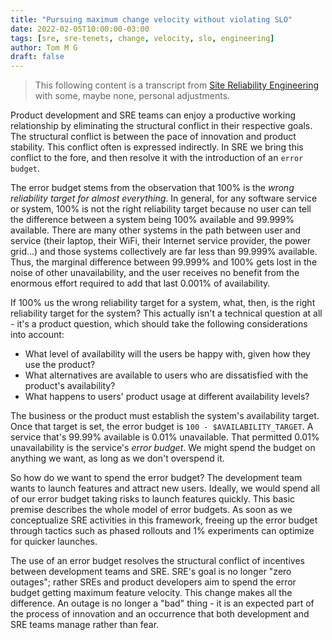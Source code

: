 ```yaml
---
title: "Pursuing maximum change velocity without violating SLO"
date: 2022-02-05T10:00:00-03:00
tags: [sre, sre-tenets, change, velocity, slo, engineering]
author: Tom M G
draft: false
---
```


> This following content is a transcript from [Site Reliability Engineering](https://books.google.com.br/books/about/Site_Reliability_Engineering.html?id=tYrPCwAAQBAJ) with some, maybe none, personal adjustments.

Product development and SRE teams can enjoy a productive working relationship by eliminating the structural conflict in their respective goals. The structural conflict is between the pace of innovation and product stability. This conflict often is expressed indirectly. In SRE we bring this conflict to the fore, and then resolve it with the introduction of an `error budget`.

The error budget stems from the observation that 100% is the *wrong reliability target for almost everything*. In general, for any software service or system, 100% is not the right reliability target because no user can tell the difference between a system being 100% available and 99.999% available. There are many other systems in the path between user and service (their laptop, their WiFi, their Internet service provider, the power grid...) and those systems collectively are far less than 99.999% available. Thus, the marginal difference between 99.999% and 100% gets lost in the noise of other unavailability, and the user receives no benefit from the enormous effort required to add that last 0.001% of availability.

If 100% us the wrong reliability target for a system, what, then, is the right reliability target for the system? This actually isn't a technical question at all - it's a product question, which should take the following considerations into account:
- What level of availability will the users be happy with, given how they use the product?
- What alternatives are available to users who are dissatisfied with the product's availability?
- What happens to users' product usage at different availability levels?

The business or the product must establish the system's availability target. Once that target is set, the error budget is `100 - $AVAILABILITY_TARGET`. A service that's 99.99% available is 0.01% unavailable. That permitted 0.01% unavailability is the service's *error budget*. We might spend the budget on anything we want, as long as we don't overspend it.

So how do we want to spend the error budget? The development team wants to launch features and attract new users. Ideally, we would spend all of our error budget taking risks to launch features quickly. This basic premise describes the whole model of error budgets. As soon as we conceptualize SRE activities in this framework, freeing up the error budget through tactics such as phased rollouts and 1% experiments can optimize for quicker launches.

The use of an error budget resolves the structural conflict of incentives between development teams and SRE. SRE's goal is no longer "zero outages"; rather SREs and product developers aim to spend the error budget getting maximum feature velocity. This change makes all the difference. An outage is no longer a "bad" thing - it is an expected part of the process of innovation and an occurrence that both development and SRE teams manage rather than fear.
